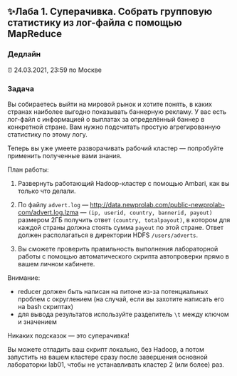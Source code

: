 ## ✨Лаба 1. Суперачивка. Собрать групповую статистику из лог-файла с помощью MapReduce

### Дедлайн

⏰ 24.03.2021, 23:59 по Москве

### Задача

Вы собираетесь выйти на мировой рынок и хотите понять, в каких странах наиболее выгодно показывать баннерную рекламу. У вас есть лог-файл с информацией о выплатах за определённый баннер в конкретной стране. Вам нужно подсчитать простую агрегированную статистику по этому логу.

Теперь вы уже умеете разворачивать рабочий кластер — попробуйте применить полученные вами знания.

План работы:

1. Развернуть работающий Hadoop-кластер с помощью Ambari, как вы только что делали.

2. По файлу `advert.log` — http://data.newprolab.com/public-newprolab-com/advert.log.lzma — `(ip, userid, country, bannerid, payout)` размером 2ГБ получить ответ `(country, totalpayout)`, в котором для каждой страны должна стоять сумма `payout` по этой стране. Ответ должен располагаться в директории HDFS `/users/adverts`.

3. Вы сможете проверить правильность выполнения лабораторной работы с помощью автоматического скрипта автопроверки прямо в вашем личном кабинете.

Внимание:

- reducer должен быть написан на питоне из-за потенциальных проблем с округлением (на случай, если вы захотите написать его на bash скриптах)
- для вывода результатов используйте разделитель `\t` между ключом и значением

Никаких подсказок — это суперачивка!

Вы можете отладить ваш скрипт локально, без Hadoop, а потом запустить на вашем кластере сразу после завершения основной лабораторки lab01, чтобы не устанавливать кластер 2 (или более) раз.
